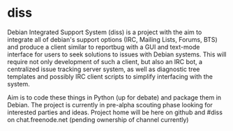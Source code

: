 # diss
Debian Integrated Support System (diss) is a project with the aim to integrate all of debian's support options (IRC, Mailing Lists, Forums, BTS) and produce a client similar to reportbug with a GUI and text-mode interface for users to seek solutions to issues with Debian systems. This will require not only development of such a client, but also an IRC bot, a centralized issue tracking server system, as well as diagnostic tree templates and possibly IRC client scripts to simplify interfacing with the system.

Aim is to code these things in Python (up for debate) and package them in Debian. The project is currently in pre-alpha scouting phase looking for interested parties and ideas. Project home will be here on github and #diss on chat.freenode.net (pending ownership of channel currently)
